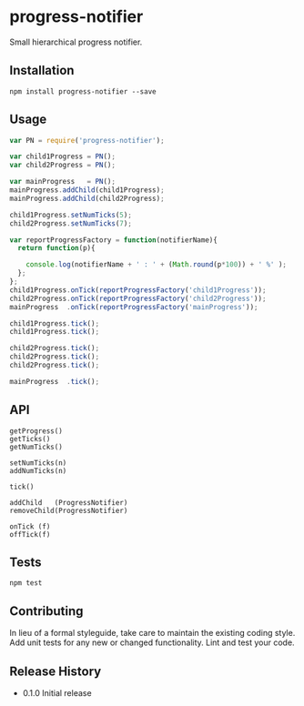 # progress-notifier

Small hierarchical progress notifier.

## Installation

    npm install progress-notifier --save

## Usage


```javascript
var PN = require('progress-notifier');

var child1Progress = PN();
var child2Progress = PN();

var mainProgress   = PN();
mainProgress.addChild(child1Progress);
mainProgress.addChild(child2Progress);

child1Progress.setNumTicks(5);
child2Progress.setNumTicks(7);

var reportProgressFactory = function(notifierName){
  return function(p){

    console.log(notifierName + ' : ' + (Math.round(p*100)) + ' %' );
  };
};
child1Progress.onTick(reportProgressFactory('child1Progress'));
child2Progress.onTick(reportProgressFactory('child2Progress'));
mainProgress  .onTick(reportProgressFactory('mainProgress'));

child1Progress.tick();
child1Progress.tick();

child2Progress.tick();
child2Progress.tick();
child2Progress.tick();

mainProgress  .tick();

```

## API

    getProgress()
    getTicks()
    getNumTicks()

    setNumTicks(n)
    addNumTicks(n)

    tick()

    addChild   (ProgressNotifier)
    removeChild(ProgressNotifier)

    onTick (f)
    offTick(f)


## Tests

    npm test

## Contributing

In lieu of a formal styleguide, take care to maintain the existing coding style.
Add unit tests for any new or changed functionality. Lint and test your code.

## Release History

* 0.1.0 Initial release

